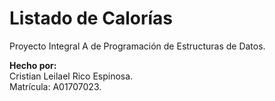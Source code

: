 # Listado de Calorías
Proyecto Integral A de Programación de Estructuras de Datos.

**Hecho por:**  
Cristian Leilael Rico Espinosa.  
Matrícula: A01707023.